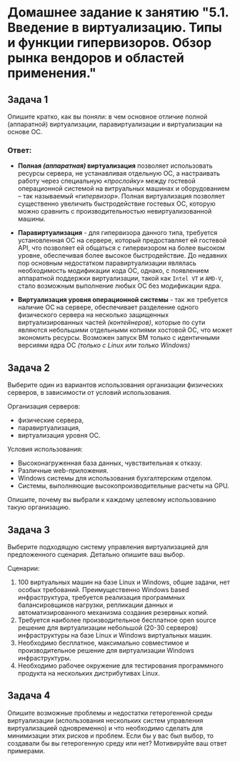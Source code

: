 
# Домашнее задание к занятию "5.1. Введение в виртуализацию. Типы и функции гипервизоров. Обзор рынка вендоров и областей применения."

## Задача 1

Опишите кратко, как вы поняли: в чем основное отличие полной (аппаратной) виртуализации, паравиртуализации и виртуализации на основе ОС.

### Ответ:
 - **Полная *(аппаратная)* виртуализация** позволяет использовать ресурсы сервера, не устанавливая отдельную ОС, а настраивать работу через специальную *«прослойку»* между гостевой операционной системой на витруальных машинах и оборудованием – так называемый *«гипервизор»*. Полная виртуализация позволяет существенно увеличить быстродействие гостевых ОС, которую можно сравнить с производительностью невиртуализованной машины.

 - **Паравиртуализация** - для гипервизора данного типа, требуется установленная ОС на сервере, который предоставляет ей гостевой API, что позволяет ей общаться с гипервизором на более высоком уровне, обеспечивая более высокое быстродействие. До недавних пор основным недостатком паравиртуализации являлась необходимость модификации кода ОС, однако, с появлением аппаратной поддержки виртуализации, такой как `Intel VT` и `AMD-V`, стало возможным выполнение любых ОС без модификации ядра.

 - **Виртуализация уровня операционной системы** - так же требуется наличие ОС на сервере, обеспечивает разделение одного физического сервера на несколько защищенных виртуализированных частей *(контейнеров)*, которые по сути являются небольшими отдельными копиями хостовой ОС, что может экономить ресурсы. 
Возможен запуск ВМ только с идентичными версиями ядра ОС *(только с Linux или только Windows)*

## Задача 2

Выберите один из вариантов использования организации физических серверов, в зависимости от условий использования.

Организация серверов:
- физические сервера,
- паравиртуализация,
- виртуализация уровня ОС.

Условия использования:
- Высоконагруженная база данных, чувствительная к отказу.
- Различные web-приложения.
- Windows системы для использования бухгалтерским отделом.
- Системы, выполняющие высокопроизводительные расчеты на GPU.

Опишите, почему вы выбрали к каждому целевому использованию такую организацию.

## Задача 3

Выберите подходящую систему управления виртуализацией для предложенного сценария. Детально опишите ваш выбор.

Сценарии:

1. 100 виртуальных машин на базе Linux и Windows, общие задачи, нет особых требований. Преимущественно Windows based инфраструктура, требуется реализация программных балансировщиков нагрузки, репликации данных и автоматизированного механизма создания резервных копий.
2. Требуется наиболее производительное бесплатное open source решение для виртуализации небольшой (20-30 серверов) инфраструктуры на базе Linux и Windows виртуальных машин.
3. Необходимо бесплатное, максимально совместимое и производительное решение для виртуализации Windows инфраструктуры.
4. Необходимо рабочее окружение для тестирования программного продукта на нескольких дистрибутивах Linux.

## Задача 4

Опишите возможные проблемы и недостатки гетерогенной среды виртуализации (использования нескольких систем управления виртуализацией одновременно) и что необходимо сделать для минимизации этих рисков и проблем. Если бы у вас был выбор, то создавали бы вы гетерогенную среду или нет? Мотивируйте ваш ответ примерами.
